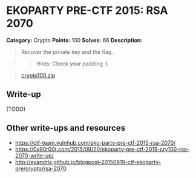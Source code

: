 # EKOPARTY PRE-CTF 2015: RSA 2070

**Category:** Crypto
**Points:** 100
**Solves:** 66
**Description:**

> Recover the private key and the flag.

>> Hints: Check your padding :)

>[crypto100.zip](crypto100.zip)

## Write-up

(TODO)

## Other write-ups and resources

* <https://ctf-team.vulnhub.com/eko-party-pre-ctf-2015-rsa-2070/>
* <https://0x90r00t.com/2015/09/20/ekoparty-pre-ctf-2015-cry100-rsa-2070-write-up/>
* <http://evandrix.github.io/blogpost-20150919-ctf-ekoparty-pre/crypto/rsa-2070>
